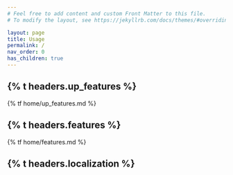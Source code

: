 ```yaml
---
# Feel free to add content and custom Front Matter to this file.
# To modify the layout, see https://jekyllrb.com/docs/themes/#overriding-theme-defaults

layout: page
title: Usage
permalink: /
nav_order: 0
has_children: true
---
```


<!-- upcoming features -->
## {% t headers.up_features %}

{% tf home/up_features.md %}

<!-- features -->
## {% t headers.features %}

{% tf home/features.md %}


## {% t headers.localization %}